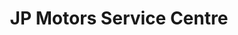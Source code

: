 ---
title: "JP Motors Service Centre"
url: /burlington/jp-motors-service-centre/
shop: car repair
---
